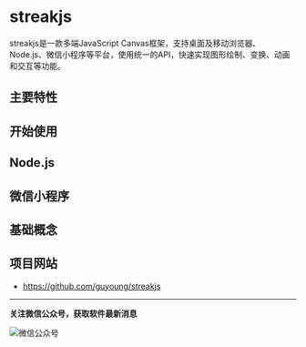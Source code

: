 streakjs
=========================

streakjs是一款多端JavaScript Canvas框架，支持桌面及移动浏览器、Node.js、微信小程序等平台，使用统一的API，快速实现图形绘制、变换、动画和交互等功能。


## 主要特性

## 开始使用


## Node.js



## 微信小程序


## 基础概念





## 项目网站

 * <https://github.com/guyoung/streakjs>





------------------------------------------------

**关注微信公众号，获取软件最新消息**

![微信公众号](https://mmbiz.qlogo.cn/mmbiz_jpg/5IMiaY073fa7zxH6f5q5EticlwZPsYQtUnpYHspNiczmNyjtCXnR7LAmvpstK4EycfzIQkciboLh1qtWRcCibEPuDhA/0?wx_fmt=jpeg)
